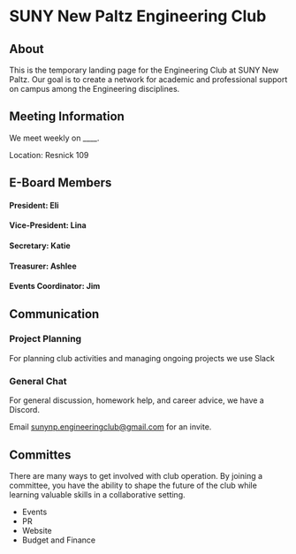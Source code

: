 # SUNY New Paltz Engineering Club

## About
This is the temporary landing page for the Engineering Club at SUNY New Paltz. Our goal is to create a network for academic and professional support on campus among the Engineering disciplines.

## Meeting Information

We meet weekly on ____.

Location: Resnick 109

## E-Board Members
#### President: Eli
#### Vice-President: Lina
#### Secretary: Katie
#### Treasurer: Ashlee
#### Events Coordinator: Jim

## Communication

### Project Planning
For planning club activities and managing ongoing projects we use Slack

### General Chat
For general discussion, homework help, and career advice, we have a Discord.

Email sunynp.engineeringclub@gmail.com for an invite.

## Committes
There are many ways to get involved with club operation. By joining a committee, you have the ability to shape the future of the club while learning valuable skills in a collaborative setting.

* Events
* PR
* Website
* Budget and Finance

